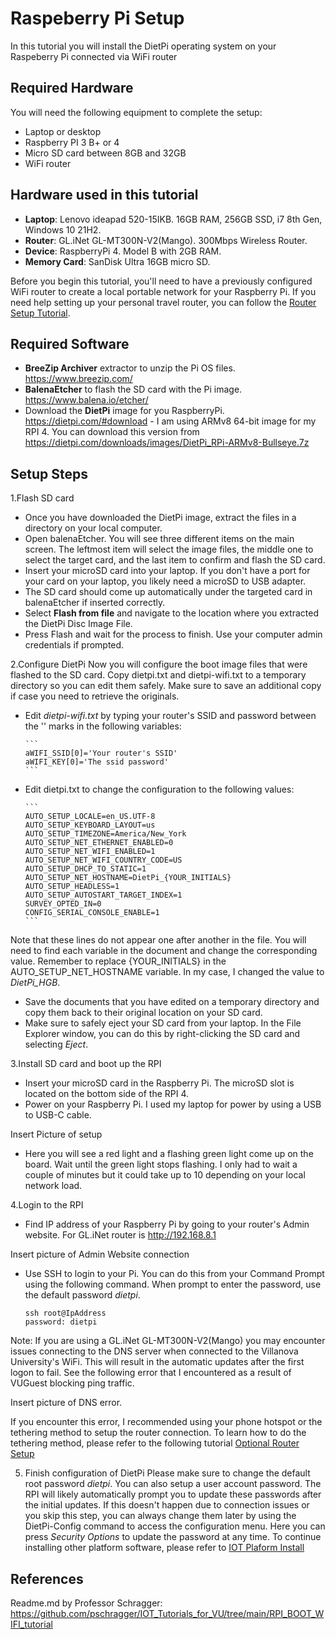 # Raspeberry Pi Setup
In this tutorial you will install the DietPi operating system on your Raspeberry Pi connected via WiFi router

## Required Hardware
You will need the following equipment to complete the setup:
- Laptop or desktop
- Raspberry PI 3 B+ or 4
- Micro SD card between 8GB and 32GB
- WiFi router

## Hardware used in this tutorial
- **Laptop**: Lenovo ideapad 520-15IKB. 16GB RAM, 256GB SSD, i7 8th Gen, Windows 10 21H2.
- **Router**: GL.iNet GL-MT300N-V2(Mango). 300Mbps Wireless Router.
- **Device**: RaspberryPi 4. Model B with 2GB RAM.
- **Memory Card**: SanDisk Ultra 16GB micro SD.

Before you begin this tutorial, you'll need to have a previously configured WiFi router to create a local portable network for your Raspberry Pi.
If you need help setting up your personal travel router, you can follow the [Router Setup Tutorial](https://github.com/HectorGBoissier/CSC8566_IOT_Fall2022/tree/main/Setup_Router_Tutorial).

## Required Software
- **BreeZip Archiver** extractor to unzip the Pi OS files. https://www.breezip.com/
- **BalenaEtcher** to flash the SD card with the Pi image. https://www.balena.io/etcher/
- Download the **DietPi** image for you RaspberryPi. https://dietpi.com/#download - I am using ARMv8 64-bit image for my RPI 4. You can download this version from https://dietpi.com/downloads/images/DietPi_RPi-ARMv8-Bullseye.7z

## Setup Steps
1.Flash SD card
- Once you have downloaded the DietPi image, extract the files in a directory on your local computer.
- Open balenaEtcher. You will see three different items on the main screen. The leftmost item will select the image files, the middle one to select the target card, and the last item to confirm and flash the SD card. 
- Insert your microSD card into your laptop. If you don't have a port for your card on your laptop, you likely need a microSD to USB adapter. 
- The SD card should come up automatically under the targeted card in balenaEtcher if inserted correctly.
- Select **Flash from file** and navigate to the location where you extracted the DietPi Disc Image File.
- Press Flash and wait for the process to finish. Use your computer admin credentials if prompted.
 

2.Configure DietPi
Now you will configure the boot image files that were flashed to the SD card. Copy dietpi.txt and dietpi-wifi.txt to a temporary directory so you can edit them safely. Make sure to save an additional copy if case you need to retrieve the originals.
- Edit *dietpi-wifi.txt* by typing your router's SSID and password between the '' marks in the following variables:

      ```
      aWIFI_SSID[0]='Your router's SSID'
      aWIFI_KEY[0]='The ssid password'
      ```

- Edit dietpi.txt to change the configuration to the following values:

      ```
      AUTO_SETUP_LOCALE=en_US.UTF-8
      AUTO_SETUP_KEYBOARD_LAYOUT=us
      AUTO_SETUP_TIMEZONE=America/New_York
      AUTO_SETUP_NET_ETHERNET_ENABLED=0
      AUTO_SETUP_NET_WIFI_ENABLED=1
      AUTO_SETUP_NET_WIFI_COUNTRY_CODE=US
      AUTO_SETUP_DHCP_TO_STATIC=1
      AUTO_SETUP_NET_HOSTNAME=DietPi_{YOUR_INITIALS}
      AUTO_SETUP_HEADLESS=1
      AUTO_SETUP_AUTOSTART_TARGET_INDEX=1
      SURVEY_OPTED_IN=0
      CONFIG_SERIAL_CONSOLE_ENABLE=1
      ```

Note that these lines do not appear one after another in the file. You will need to find each variable in the document and change the corresponding value.
Remember to replace {YOUR_INITIALS} in the AUTO_SETUP_NET_HOSTNAME variable. In my case, I changed the value to *DietPi_HGB*.

- Save the documents that you have edited on a temporary directory and copy them back to their original location on your SD card. 
- Make sure to safely eject your SD card from your laptop. In the File Explorer window, you can do this by right-clicking the SD card and selecting *Eject*.


3.Install SD card and boot up the RPI
- Insert your microSD card in the Raspberry Pi. The microSD slot is located on the bottom side of the RPI 4.
- Power on your Raspberry Pi. I used my laptop for power by using a USB to USB-C cable.

Insert Picture of setup

- Here you will see a red light and a flashing green light come up on the board. Wait until the green light stops flashing. I only had to wait a couple of minutes but it could take up to 10 depending on your local network load.

4.Login to the RPI
- Find IP address of your Raspberry Pi by going to your router's Admin website. For GL.iNet router is http://192.168.8.1

Insert picture of Admin Website connection
- Use SSH to login to your Pi.
You can do this from your Command Prompt using the following command. When prompt to enter the password, use the default password *dietpi*.
   ```
   ssh root@IpAddress
   password: dietpi
   ```
Note: If you are using a GL.iNet GL-MT300N-V2(Mango) you may encounter issues connecting to the DNS server when connected to the Villanova University's WiFi.
This will result in the automatic updates after the first logon to fail. See the following error that I encountered as a result of VUGuest blocking ping traffic.

Insert picture of DNS error.

If you encounter this error, I recommended using your phone hotspot or the tethering method to setup the router connection. 
To learn how to do the tethering method, please refer to the following tutorial [Optional Router Setup](https://github.com/HectorGBoissier/CSC8566_IOT_Fall2022/blob/RPI_setup_tutorial/Setup_Router_Tutorial/OptionalSetup.md)
 
5. Finish configuration of DietPi 
Please make sure to change the default root password *dietpi*. You can also setup a user account password.
The RPI will likely automatically prompt you to update these passwords after the initial updates. 
If this doesn't happen due to connection issues or you skip this step, you can always change them later by using the DietPi-Config command to access the configuration menu.
Here you can press *Security Options* to update the password at any time.
To continue installing other platform software, please refer to [IOT Plaform Install](https://github.com/HectorGBoissier/CSC8566_IOT_Fall2022/blob/RPI_setup_tutorial/RaspberryPi_Setup/IOT_Platform_Install.md)


## References
Readme.md by Professor Schragger: https://github.com/pschragger/IOT_Tutorials_for_VU/tree/main/RPI_BOOT_WIFI_tutorial
